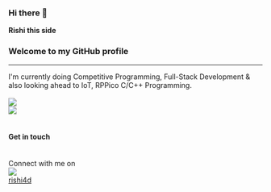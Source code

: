 ### Hi there 👋
<b>Rishi this side</b>

<h3>Welcome to my GitHub profile</h3>
<hr>
I'm currently doing Competitive Programming, Full-Stack Development & also looking ahead to IoT, RPPico C/C++ Programming.<br><br>
<a href='https://www.codechef.com/users/rishi_26'><img src="https://img.shields.io/badge/Codechef-%23B92B27.svg?&style=for-the-badge&logo=Codechef&logoColor=white"/></a>
<br>
<a href='https://www.hackerrank.com/rishi4d'><img src="https://img.shields.io/badge/-Hackerrank-2EC866?style=for-the-badge&logo=HackerRank&logoColor=white"/></a>
<br><br>
<h4>Get in touch</h4>
<br>
Connect with me on
<br>
<a href='https://www.linkedin.com/in/rishi4d/'><img src="https://img.shields.io/badge/LinkedIn-0077B5?style=for-the-badge&logo=linkedin&logoColor=white"/></a>
<br>
<a href='rishi4d.in'>rishi4d</a>
<!--
**rishi4d/rishi4d** is a ✨ _special_ ✨ repository because its `README.md` (this file) appears on your GitHub profile.

Here are some ideas to get you started:

- 🔭 I’m currently working on ...
- 🌱 I’m currently learning ...
- 👯 I’m looking to collaborate on ...
- 🤔 I’m looking for help with ...
- 💬 Ask me about ...
- 📫 How to reach me: ...
- 😄 Pronouns: ...
- ⚡ Fun fact: ...
-->
